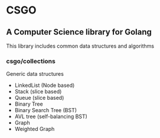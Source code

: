 # CSGO
## A Computer Science library for Golang
This library includes common data structures and algorithms

### csgo/collections
Generic data structures
* LinkedList (Node based)
* Stack (slice based)
* Queue (slice based)
* Binary Tree
* Binary Search Tree (BST)
* AVL tree (self-balancing BST)
* Graph
* Weighted Graph
